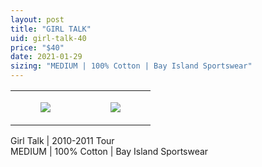 ```yaml
---
layout: post
title: "GIRL TALK"
uid: girl-talk-40
price: "$40"
date: 2021-01-29
sizing: "MEDIUM | 100% Cotton | Bay Island Sportswear"
---
```




<table style="width:100%;"><tr><td style="vertical-align:top;">
      <figure class="tmblr-full" data-orig-height="2048" data-orig-width="1365" data-orig-src="https://concertshirts.netlify.app/shirts/0556/0556-01.jpg"><img src="https://64.media.tumblr.com/f328bfd1c17dbce0660d54621b99991d/9135cf70c1079a80-a2/s540x810/c7fced7458ec0a6889c1482820c42a6e2e3285a9.jpg" data-orig-height="2048" data-orig-width="1365" data-orig-src="https://concertshirts.netlify.app/shirts/0556/0556-01.jpg"/></figure></td>
    <td style="vertical-align:top;">
      <figure class="tmblr-full" data-orig-height="2048" data-orig-width="1365" data-orig-src="https://concertshirts.netlify.app/shirts/0556/0556-02.jpg"><img src="https://64.media.tumblr.com/746a6876271913684d41464ce277f5f9/9135cf70c1079a80-97/s540x810/4f0f4021ace3a52a83b268c152d06ceb1eab8f08.jpg" data-orig-height="2048" data-orig-width="1365" data-orig-src="https://concertshirts.netlify.app/shirts/0556/0556-02.jpg"/></figure></td>
  </tr></table><p>
  Girl Talk | 2010-2011 Tour<br/>MEDIUM | 100% Cotton | Bay Island Sportswear
</p>
